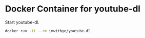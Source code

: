 Docker Container for youtube-dl
===

Start youtube-dl.
```bash
docker run -it --rm imwithye/youtube-dl
```
